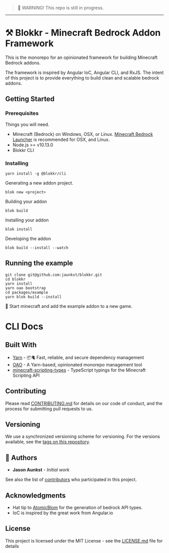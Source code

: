 > 👷 WARNING! This repo is still in progress.

---

# ⚒️ Blokkr - Minecraft Bedrock Addon Framework

This is the monorepo for an opinionated framework for building Minecraft Bedrock addons.

The framework is inspired by Angular IoC, Angular CLI, and RxJS. The intent of this project is to provide everything to build clean and scalable bedrock addons.

## Getting Started

### Prerequisites

Things you will need.

- Minecraft (Bedrock) on Windows, OSX, or Linux.
  [Minecraft Bedrock Launcher](https://mcpelauncher.readthedocs.io/en/latest/index.html) is recommended for OSX, and Linux.
- Node.js >= v10.13.0
- Blokkr CLI

### Installing

```
yarn install -g @blokkr/cli
```

Generating a new addon project.

```
blok new <project>
```

Building your addon

```
blok build
```

Installing your addon

```
blok install
```

Developing the addon

```
blok build --install --watch
```

## Running the example

```
git clone git@github.com:jaunkst/blokkr.git
cd blokkr
yarn install
yarn oao bootstrap
cd packages/example
yarn blok build --install
```

🎉 Start minecraft and add the example addon to a new game.

# CLI Docs

## Built With

- [Yarn](https://github.com/yarnpkg/yarn) - 📦🐈 Fast, reliable, and secure dependency management
- [OAO](https://github.com/guigrpa/oao) - A Yarn-based, opinionated monorepo management tool
- [minecraft-scripting-types](https://github.com/minecraft-addon-tools/minecraft-scripting-types) - TypeScript typings for the Minecraft Scripting API

## Contributing

Please read [CONTRIBUTING.md](https://gist.github.com/jaunkst/82cee7be059c9da3d1edec4c0b6267f8) for details on our code of conduct, and the process for submitting pull requests to us.

## Versioning

We use a synchronized versioning scheme for versioning. For the versions available, see the [tags on this repository](https://github.com/jaunkst/brokkr/tags).

## 🧙 Authors

- **Jason Aunkst** - _Initial work_

See also the list of [contributors](https://github.com/jaunkst/brokkr/graphs/contributors) who participated in this project.

## Acknowledgments

- Hat tip to [AtomicBlom](https://github.com/minecraft-addon-tools/minecraft-scripting-types/commits?author=AtomicBlom) for the generation of bedrock API types.
- IoC is inspired by the great work from Angular.io

## License

This project is licensed under the MIT License - see the [LICENSE.md](LICENSE.md) file for details
